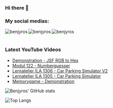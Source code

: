 ### Hi there 👋

<!--
**benjyros/benjyros** is a ✨ _special_ ✨ repository because its `README.md` (this file) appears on your GitHub profile.

Here are some ideas to get you started:

- 🔭 I’m currently working on ...
- 🌱 I’m currently learning ...
- 👯 I’m looking to collaborate on ...
- 🤔 I’m looking for help with ...
- 💬 Ask me about ...
- 📫 How to reach me: ...
- 😄 Pronouns: ...
- ⚡ Fun fact: ...
-->

### My social medias:

[<img align="left" alt="benjyros" src="https://img.shields.io/badge/YouTube-FF0000?style=for-the-badge&logo=youtube&logoColor=white"/>][youtube]
[<img align="left" alt="benjyros" src="https://img.shields.io/badge/Instagram-E4405F?style=for-the-badge&logo=instagram&logoColor=white"/>][instagram]
[<img align="left" alt="benjyros" src="https://img.shields.io/badge/Twitter-1DA1F2?style=for-the-badge&logo=twitter&logoColor=white"/>][twitter]

<br>
<br>

### Latest YouTube Videos
<!-- YOUTUBE:START -->
- [Demonstration - JSF RGB to Hex](https://www.youtube.com/watch?v=jS86Wj6ncVc)
- [Modul 122 - Numberguesser](https://www.youtube.com/watch?v=alxb1srRYL0)
- [Lernatelier ILA 1306 - Car Parking Simulator V2](https://www.youtube.com/watch?v=TUgpCnKCQtE)
- [Lernatelier ILA 1305  - Car Parking Simulator](https://www.youtube.com/watch?v=Bgnr378WKJc)
- [Memorygame - Demonstration](https://www.youtube.com/watch?v=1YnQmZ3ogQI)
<!-- YOUTUBE:END -->

![Benjyros' GitHub stats](https://github-readme-stats.vercel.app/api?username=benjyros&show_icons=true&hide=contribs,prs&cache_seconds=86400&theme=synthwave)

![Top Langs](https://github-readme-stats.vercel.app/api/top-langs/?username=benjyros&layout=compact&theme=radical)

[youtube]: https://www.youtube.com/channel/UCFp7FoCb2FkXO66FTGx8WzA
[instagram]: https://www.instagram.com/benjyros/
[twitter]: https://twitter.com/benjyros